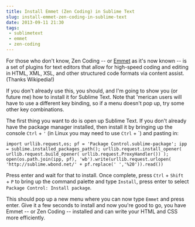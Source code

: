 ```yaml
---
title: Install Emmet (Zen Coding) in Sublime Text
slug: install-emmet-zen-coding-in-sublime-text
date: 2013-09-11 21:30
tags: 
 - sublimetext
 - emmet
 - zen-coding
---
```

For those who don't know, Zen Coding -- or [Emmet](http://docs.emmet.io/) as it's now known -- is a set of plugins for text editors that allow for high-speed coding and editing in HTML, XML, XSL, and other structured code formats via content assist. (Thanks Wikipedia!)

If you don't already use this, you should, and I'm going to show you (or future me) how to install it for Sublime Text. Note that 'merican users will have to use a different key binding, so if a menu doesn't pop up, try some other key combinations.

The first thing you want to do is open up Sublime Text. If you don't already have the package manager installed, then install it by bringing up the console `Ctrl` + `'` (in Linux you may need to use `Ctrl` + `) and pasting in:

    import urllib.request,os; pf = 'Package Control.sublime-package'; ipp = sublime.installed_packages_path(); urllib.request.install_opener( urllib.request.build_opener( urllib.request.ProxyHandler()) ); open(os.path.join(ipp, pf), 'wb').write(urllib.request.urlopen( 'http://sublime.wbond.net/' + pf.replace(' ','%20')).read())

Press enter and wait for that to install. Once complete, press `Ctrl` + `Shift ` + `P` to bring up the command palette and type `Install`, press enter to select `Package Control: Install package`. 

This should pop up a new menu where you can now type `Emmet` and press enter. Give it a few seconds to install and now you're good to go, you have Emmet -- or Zen Coding -- installed and can write your HTML and CSS more efficiently. 